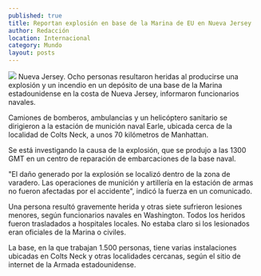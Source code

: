 ```yaml
---
published: true
title: Reportan explosión en base de la Marina de EU en Nueva Jersey
author: Redacción
location: Internacional
category: Mundo
layout: posts
---
```


![](http://i.imgur.com/CCnCMawm.jpg)
Nueva Jersey. Ocho personas resultaron heridas al producirse una explosión y un incendio en un depósito de una base de la Marina estadounidense en la costa de Nueva Jersey, informaron funcionarios navales.

Camiones de bomberos, ambulancias y un helicóptero sanitario se dirigieron a la estación de munición naval Earle, ubicada cerca de la localidad de Colts Neck, a unos 70 kilómetros de Manhattan.

Se está investigando la causa de la explosión, que se produjo a las 1300 GMT en un centro de reparación de embarcaciones de la base naval.

"El daño generado por la explosión se localizó dentro de la zona de varadero. Las operaciones de munición y artillería en la estación de armas no fueron afectadas por el accidente", indicó la fuerza en un comunicado.

Una persona resultó gravemente herida y otras siete sufrieron lesiones menores, según funcionarios navales en Washington. Todos los heridos fueron trasladados a hospitales locales. No estaba claro si los lesionados eran oficiales de la Marina o civiles.

La base, en la que trabajan 1.500 personas, tiene varias instalaciones ubicadas en Colts Neck y otras localidades cercanas, según el sitio de internet de la Armada estadounidense.
